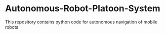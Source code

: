 # Autonomous-Robot-Platoon-System
This repository contains python code for autonomous navigation of mobile robots
